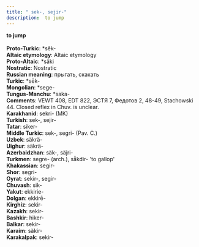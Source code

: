 ```yaml
---
title: " sek-, sejir-"
description:  to jump
---
```

<strong> to jump</strong><br><br>
<strong>Proto-Turkic</strong>:  *sēk-<br>
<strong>Altaic etymology</strong>:  Altaic etymology<br>
<strong> Proto-Altaic</strong>:  *sā́ki<br>
<strong>Nostratic</strong>:  Nostratic<br>
<strong>Russian meaning</strong>:  прыгать, скакать<br>
<strong>Turkic</strong>:  *sēk-<br>
<strong>Mongolian</strong>:  *sege-<br>
<strong>Tungus-Manchu</strong>:  *saka-<br>
<strong>Comments</strong>:  VEWT 408, EDT 822, ЭСТЯ 7, Федотов 2, 48-49, Stachowski 44. Closed reflex in Chuv. is unclear.<br>
<strong>Karakhanid</strong>:  sekri- (MK)<br>
<strong>Turkish</strong>:  sek-, sejir-<br>
<strong>Tatar</strong>:  siker-<br>
<strong>Middle Turkic</strong>:  sek-, segri- (Pav. C.)<br>
<strong>Uzbek</strong>:  säkrä-<br>
<strong>Uighur</strong>:  säkrä-<br>
<strong>Azerbaidzhan</strong>:  säk-, säjri-<br>
<strong>Turkmen</strong>:  segre- (arch.), sǟkdir- 'to gallop'<br>
<strong>Khakassian</strong>:  segir-<br>
<strong>Shor</strong>:  segri-<br>
<strong>Oyrat</strong>:  sekir-, segir-<br>
<strong>Chuvash</strong>:  sik-<br>
<strong>Yakut</strong>:  ekkirie-<br>
<strong>Dolgan</strong>:  ekkirē-<br>
<strong>Kirghiz</strong>:  sekir-<br>
<strong>Kazakh</strong>:  sekir-<br>
<strong>Bashkir</strong>:  hiker-<br>
<strong>Balkar</strong>:  sekir-<br>
<strong>Karaim</strong>:  säkir-<br>
<strong>Karakalpak</strong>:  sekir-<br>



